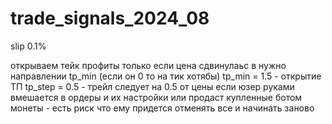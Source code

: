 # trade_signals_2024_08


slip 0.1%

открываем тейк профиты только если цена сдвинулаьс в нужно направлении tp_min (если он 0 то на тик хотябы)
tp_min = 1.5 - открытие ТП
tp_step = 0.5 - трейл следует на 0.5 от цены
если юзер руками  вмешается в ордеры и их настройки или продаст купленные ботом монеты - есть риск что ему придется отменять все и начинать заново



